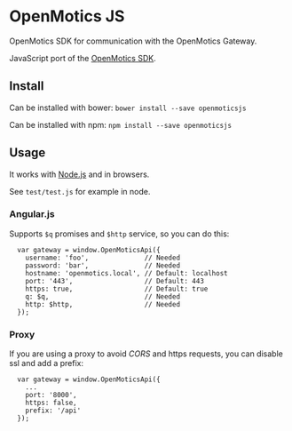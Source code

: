 # OpenMotics JS

OpenMotics SDK for communication with the OpenMotics Gateway.

JavaScript port of the [OpenMotics SDK](https://github.com/openmotics/sdk).

## Install

Can be installed with bower: `bower install --save openmoticsjs`

Can be installed with npm: `npm install --save openmoticsjs`

## Usage

It works with [Node.js](https://github.com/nodejs/node) and in browsers.

See `test/test.js` for example in node.

### Angular.js

Supports `$q` promises and `$http` service, so you can do this:

```
  var gateway = window.OpenMoticsApi({
    username: 'foo',              // Needed
    password: 'bar',              // Needed
    hostname: 'openmotics.local', // Default: localhost
    port: '443',                  // Default: 443
    https: true,                  // Default: true
    q: $q,                        // Needed
    http: $http,                  // Needed
  });
```

### Proxy

If you are using a proxy to avoid *CORS* and https requests, you can disable
ssl and add a prefix:

```
  var gateway = window.OpenMoticsApi({
    ...
    port: '8000',
    https: false,
    prefix: '/api'
  });
```

